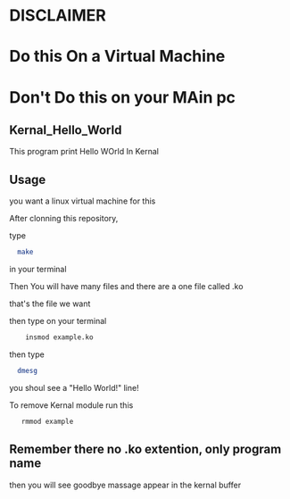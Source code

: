 # DISCLAIMER
# Do this On a Virtual Machine
# Don't Do this on your MAin pc

## Kernal_Hello_World
This program print Hello WOrld In Kernal

## Usage
  you want a linux virtual machine for this
  
  After clonning this repository,
  
  type
  ```bash
    make
  ```
 in your terminal
 
 Then You will have many files and there are a one file called <nameofprogram>.ko

that's the file we want

then type on your terminal
```bash
    insmod example.ko
```
then type 
```bash
  dmesg
```
you shoul see a "Hello World!" line!

To remove Kernal module run this
 ```bash
    rmmod example
 ```
  ## Remember there no .ko extention, only program name
  
  then you will see goodbye massage appear in the kernal buffer
  

